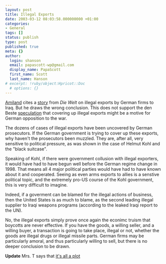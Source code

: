 ```yaml
---
layout: post
title: Illegal Exports
date: 2003-03-12 08:03:58.000000000 +01:00
categories:
- General
tags: []
status: publish
type: post
published: true
meta: {}
author:
  login: shanson
  email: papascott-wp@gmail.com
  display_name: PapaScott
  first_name: Scott
  last_name: Hanson
# excerpt: !ruby/object:Hpricot::Doc
  # options: {}
---
```

<p><a title="Amiland" href="http://amiland.blogspot.com/2003_03_09_amiland_archive.html#90560880">Amiland</a> cites a <a href="http://www.welt.de/data/2003/03/12/51035.html">story</a>  from <em>Die Welt</em> on illegal exports by German firms to Iraq. But he draws the wrong conclusion. This does not support the den Beste <a href="http://denbeste.nu/cd_log_entries/2003/01/Supposetherewastreachery.shtml">speculation</a> that covering up illegal exports might be a motive for  German opposition to the war.</p>
<p>The dozens of cases of illegal exports have been uncovered by German prosecutors. If the German government is trying to cover up these exports, why haven't the prosecutors been muzzled. They are, after all, very sensitive to political pressure, as was shown in the case of Helmut Kohl and the "black suitcase". </p>
<p>Speaking of Kohl, if there were government collusion with illegal exporters, it would have had to have begun well before the German regime change in 1998. That means all 4 major political parties would have had to have known about it and cooperated. Seeing as even arms exports to allies is a senstive political topic, and the extremely pro-US course of the Kohl government, this is very difficult to imagine.</p>
<p>Indeed, if a goverment can be blamed for the illegal actions of business, then the United States is as much to blame, as the second leading illegal supplier to Iraqi weapons programs (according to the leaked Iraqi report to the UN). </p>
<p>No, the illegal exports simply prove once again the econimc truism that boycotts are never effective. If you have the goods, a willing seller, and a willing buyer, a transaction is going to take place, illegal or not, whether the goods are illegal drugs or illegal missile parts. German firms may be particularly amoral, and thus particularly willing to sell, but there is no deeper conclusion to be drawn.</p>
<p><b>Update</b> Mrs. T says that <a href="http://6th_international.blogspot.com/2003_03_09_6th_international_archive.html#90560909">it's all a plot</a></p>
